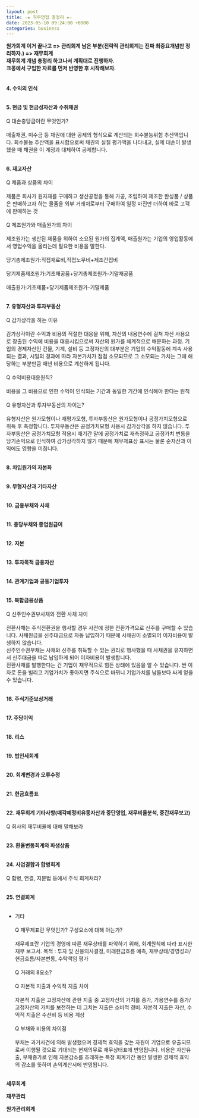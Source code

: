 ```yaml
---
layout: post
title: ☆★ 직무면접 총정리 ★☆
date: 2023-05-10 09:24:00 +0900
categories: business
---
```


<p>
<span style="font-weight:bolder">원가회계 이거 끝나고 => 관리회계 남은 부분(전략적 관리회계는 진짜 최중요개념만 정리하자.) => 재무회계</span><br/>
<span style="font-weight:bolder">재무회계 개념 총정리 하고나서 계획대로 진행하자.</span><br/>
<span style="font-weight:bolder">크몽에서 구입한 자료를 먼저 반영한 후 시작해보자.</span><br/>
<br/><br/>
<span style="font-weight:bolder">4. 수익의 인식</span>
<br/><br/>

<span style="font-weight:bolder">5. 현금 및 현금성자산과 수취채권</span>
<br/><br/>
Q 대손충당금이란 무엇인가?
<br/><br/>
매출채권, 미수금 등 채권에 대한 공제의 형식으로 계산되는 회수불능위험 추산액입니다. 회수불능 추산액을 표시함으로써 채권의 실질 평가액을 나타내고, 실제 대손이 발생했을 때 채권을 이 계정과 대체하여 공제합니다.
<br/><br/>

<span style="font-weight:bolder">6. 재고자산</span>
<br/><br/>
Q 제품과 상품의 차이
<br/><br/>
제품은 회사가 원자재를 구매하고 생산공정을 통해 가공, 조립하여 제조한 완성품 / 상품은 판매하고자 하는 물품을 외부 거래처로부터 구매하여 일정 마진만 더하여 바로 고객에 판매하는 것
<br/><br/>
Q 제조원가와 매출원가의 차이
<br/><br/>
제조원가는 생산된 제품을 위하여 소요된 원가의 집계액, 매출원가는 기업의 영업활동에서 영업수익을 올리는데 필요한 비용을 말한다.
<br/><br/>
당기총제조원가:직접재료비,직접노무비+제조간접비
<br/><br/>
당기제품제조원가:기초재공품+당기총제조원가-기말재공품
<br/><br/>
매출원가:기초제품+당기제품제조원가-기말제품
<br/><br/>

<span style="font-weight:bolder">7. 유형자산과 투자부동산</span>
<br/><br/>
Q 감가상각을 하는 이유
<br/><br/>
감가상각이란 수익과 비용의 적절한 대응을 위해, 자산의 내용연수에 걸쳐 자산 사용으로 창출된 수익에 비용을 대응시킴으로써 자산의 원가를 체계적으로 배분하는 과정. 기업의 경제자산인 건물, 기계, 설비 등 고정자산의 대부분은 기업의 수익활동에 계속 사용되는 결과, 시일의 경과에 따라 자본가치가 점점 소모되므로 그 소모되는 가치는 그에 해당하는 부분만큼 매년 비용으로 계산하게 됩니다.
<br/><br/>
Q 수익비용대응원칙?
<br/><br/>
비용을 그 비용으로 인한 수익이 인식되는 기간과 동일한 기간에 인식해야 한다는 원칙
<br/><br/>
Q 유형자산과 투자부동산의 차이는?
<br/><br/>
유형자산은 원가모형이나 재평가모형, 투자부동산은 원가모형이나 공정가치모형으로 취득 후 측정합니다. 투자부동산은 공정가치모형 사용시 감가상각을 하지 않습니다. 투자부동산은 공정가치모형 적용시 매기간 말에 공정가치로 재측정하고 공정가치 변동을 당기손익으로 인식하여 감가상각하지 않기 때문에 재무제표상 표시는 물론 순자산과 이익에도 영향을 미칩니다.
<br/><br/>

<span style="font-weight:bolder">8. 차입원가의 자본화</span>
<br/><br/>

<span style="font-weight:bolder">9. 무형자산과 기타자산</span>
<br/><br/>

<span style="font-weight:bolder">10. 금융부채와 사채</span>
<br/><br/>

<span style="font-weight:bolder">11. 충당부채와 종업원급여</span>
<br/><br/>

<span style="font-weight:bolder">12. 자본</span>
<br/><br/>

<span style="font-weight:bolder">13. 투자목적 금융자산</span>
<br/><br/>

<span style="font-weight:bolder">14. 관계기업과 공동기업투자</span>
<br/><br/>

<span style="font-weight:bolder">15. 복합금융상품</span>
<br/><br/>
Q 신주인수권부사채와 전환 사채 차이
<br/><br/>
전환사채는 주식전환권을 행사할 경우 사전에 정한 전환가격으로 신주를 구매할 수 있습니다. 사채원금을 신주대금으로 자동 납입하기 때문에 사채권이 소멸되어 이자비용이 발생하지 않습니다.
<br/>
신주인수권부채는 사채와 신주를 취득할 수 있는 권리로 행사했을 때 사채권을 유지하면서 신주대금을 따로 납입하게 되어 이자비용이 발생합니다.
<br/>
전환사채를 발행한다는 건 기업이 재무적으로 힘든 상태에 있음을 알 수 있습니다. 싼 이자로 돈을 빌리고 기업가치가 좋아지면 주식으로 바뀌니 기업가치를 남들보다 싸게 얻을 수 있습니다.
<br/><br/>

<span style="font-weight:bolder">16. 주식기준보상거래</span>
<br/><br/>

<span style="font-weight:bolder">17. 주당이익</span>
<br/><br/>

<span style="font-weight:bolder">18. 리스</span>
<br/><br/>

<span style="font-weight:bolder">19. 법인세회계</span>
<br/><br/>

<span style="font-weight:bolder">20. 회계변경과 오류수정</span>
<br/><br/>

<span style="font-weight:bolder">21. 현금흐름표</span>
<br/><br/>

<span style="font-weight:bolder">22. 재무회계 기타사항(매각예정비유동자산과 중단영업, 재무비율분석, 중간재무보고)</span>
<br/><br/>
Q 회사의 재무비율에 대해 말해보라
<br/><br/>

<span style="font-weight:bolder">23. 환율변동회계와 파생상품</span>
<br/><br/>

<span style="font-weight:bolder">24. 사업결합과 합병회계</span>
<br/><br/>
Q 합병, 연결, 지분법 등에서 주식 회계처리?
<br/><br/>

<span style="font-weight:bolder">25. 연결회계</span>
<br/><br/>

- 기타
  <br/><br/>
  Q 재무제표란 무엇인가? 구성요소에 대해 아는가?
  <br/><br/>
  재무제표란 기업의 경영에 따른 재무상태를 파악하기 위해, 회계원칙에 따라 표시한 재무 보고서. 목적 : 투자 및 신용의사결정, 미래현금흐름 예측, 재무상태/경영성과/현금흐름/자본변동, 수탁책임 평가
  <br/><br/>
  Q 거래의 8요소?
  <br/><br/>
  Q 자본적 지출과 수익적 지출 차이
  <br/><br/>
  자본적 지출은 고정자산에 관한 지출 중 고정자산의 가치를 증가, 가용연수를 증가/고정자산의 가치를 보전하는 데 그치는 지출은 소비적 경비. 자본적 지출은 자산, 수익적 지출은 수선비 등 비용 계상
  <br/><br/>
  Q 부채와 비용의 차이점
  <br/><br/>
  부채는 과거사건에 의해 발생했으며 경제적 효익을 갖는 자원이 기업으로 유출되므로써 이행될 것으로 기대되는 현재의무로 재무상태표에 반영됩니다. 비용은 자산유출, 부채증가로 인해 자본감소를 초래하는 특정 회계기간 동안 발생한 경제적 효익의 감소를 뜻하며 손익계산서에 반영됩니다.
  <br/><br/>

<span style="font-weight:bolder">세무회계</span>

<span style="font-weight:bolder">재무관리</span>

<span style="font-weight:bolder">원가관리회계</span>

</p>

